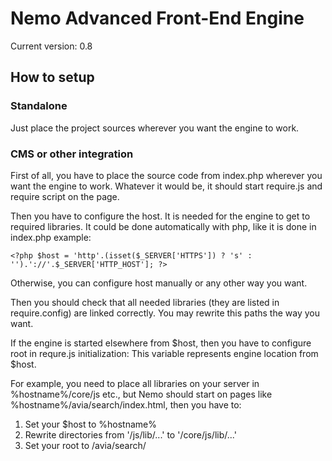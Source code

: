# Nemo Advanced Front-End Engine

Current version: 0.8

## How to setup

### Standalone

Just place the project sources wherever you want the engine to work.

### CMS or other integration

First of all, you have to place the source code from index.php wherever you want the engine to work.
Whatever it would be, it should start require.js and require script on the page.

Then you have to configure the host. It is needed for the engine to get to required libraries.
It could be done automatically with php, like it is done in index.php example:
```
<?php $host = 'http'.(isset($_SERVER['HTTPS']) ? 's' : '').'://'.$_SERVER['HTTP_HOST']; ?>
```
Otherwise, you can configure host manually or any other way you want.

Then you should check that all needed libraries (they are listed in require.config) are linked correctly.
You may rewrite this paths the way you want.

If the engine is started elsewhere from $host, then you have to configure root in requre.js initialization:
This variable represents engine location from $host.

For example, you need to place all libraries on your server in %hostname%/core/js etc.,
but Nemo should start on pages like %hostname%/avia/search/index.html, then you have to:

1. Set your $host to %hostname%
2. Rewrite directories from '/js/lib/...' to '/core/js/lib/...'
3. Set your root to /avia/search/




